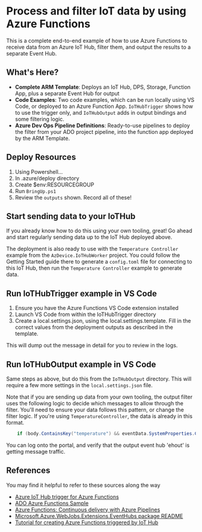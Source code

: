 # Process and filter IoT data by using Azure Functions

This is a complete end-to-end example of how to use Azure Functions to receive data
from an Azure IoT Hub, filter them, and output the results to a separate Event Hub.

## What's Here?

* **Complete ARM Template**: Deploys an IoT Hub, DPS, Storage, Function App, plus a separate Event Hub for output
* **Code Examples**: Two code examples, which can be run locally using VS Code, or deployed to an Azure Function App. `IoTHubTrigger` shows how to use the trigger only, and `IoTHubOutput` adds in output bindings and some filtering logic.
* **Azure Dev Ops Pipeline Definitions**: Ready-to-use pipelines to deploy the filter from your ADO project pipeline, into the function app deployed by the ARM Template.

## Deploy Resources

1. Using Powershell...
2. In .azure/deploy directory
3. Create $env:RESOURCEGROUP
4. Run `BringUp.ps1`
5. Review the `outputs` shown. Record all of these!

## Start sending data to your IoTHub

If you already know how to do this using your own tooling, great! Go ahead and start regularly sending
data up to the IoT Hub deployed above.

The deployment is also ready to use with the `Temperature Controller` example from the `AzDevice.IoTHubWorker`
project. You could follow the Getting Started guide there to generate a `config.toml` file for
connecting to this IoT Hub, then run the `Temperature Controller` example to generate data.

## Run IoTHubTrigger example in VS Code

1. Ensure you have the Azure Functions VS Code extension installed
2. Launch VS Code from within the IoTHubTrigger directory
3. Create a local.settings.json, using the local.settings.template. Fill in the correct values from the deployment outputs as described in the template.

This will dump out the message in detail for you to review in the logs.

## Run IoTHubOutput example in VS Code

Same steps as above, but do this from the `IoTHubOutput` directory. This will require a few more settings
in the `local.settings.json` file.

Note that if you are sending up data from your own tooling, the output filter uses the following logic to decide which messages to allow through the filter. You'll need to ensure your data follows this pattern,
or change the filter logic. If you're using `TemperatureController`, the data is already in this format.

```c#
    if (body.ContainsKey("temperature") && eventData.SystemProperties.ContainsKey("dt-subject"))
```

You can log onto the portal, and verify that the output event hub 'ehout' is getting message traffic.

## References

You may find it helpful to refer to these sources along the way

* [Azure IoT Hub trigger for Azure Functions](https://learn.microsoft.com/en-us/azure/azure-functions/functions-bindings-event-iot-trigger)
* [ADO Azure Functions Sample](https://github.com/microsoft/devops-project-samples/tree/master/dotnet/aspnetcore/functionApp/Application)
* [Azure Functions: Continuous delivery with Azure Pipelines](https://learn.microsoft.com/en-us/azure/azure-functions/functions-how-to-azure-devops)
* [Microsoft.Azure.WebJobs.Extensions.EventHubs package README](https://www.nuget.org/packages/Microsoft.Azure.WebJobs.Extensions.EventHubs#readme-body-tab)
* [Tutorial for creating Azure Functions triggered by IoT Hub](https://learn.microsoft.com/en-us/answers/questions/1166602/tutorial-for-creating-iot-hub-triggered-azure-func)
